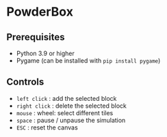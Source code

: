 # PowderBox

## Prerequisites
- Python 3.9 or higher
- Pygame (can be installed with `pip install pygame`)

## Controls
- `left click` : add the selected block
- `right click` : delete the selected block
- `mouse` : wheel: select different tiles
- `space` : pause / unpause the simulation
- `ESC` : reset the canvas
